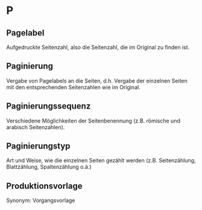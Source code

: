 # P

## Pagelabel

Aufgedruckte Seitenzahl, also die Seitenzahl, die im Original zu finden ist.

## Paginierung

Vergabe von Pagelabels an die Seiten, d.h. Vergabe der einzelnen Seiten mit den entsprechenden Seitenzahlen wie im Original.

## Paginierungssequenz

Verschiedene Möglichkeiten der Seitenbenennung \(z.B. römische und arabisch Seitenzahlen\).

## Paginierungstyp

Art und Weise, wie die einzelnen Seiten gezählt werden \(z.B. Seitenzählung, Blattzählung, Spaltenzählung o.ä.\)

## Produktionsvorlage

Synonym: Vorgangsvorlage

